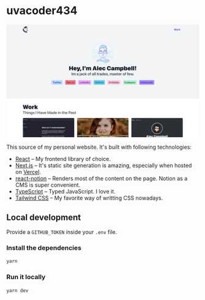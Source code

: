 # uvacoder434

<p align="center">
  <img src="screenshot-uvacoder434.png" alt="screenshot">
</p>

This source of my personal website. It's built with following technologies:
* [React](https://reactjs.org/) – My frontend library of choice.
* [Next.js](https://nextjs.org/) – It's static site generation is amazing, especially when hosted on [Vercel](https://vercel.com).
* [react-notion](https://github.com/splitbee/react-notion) – Renders most of the content on the page. Notion as a CMS is super convenient. 
* [TypeScript](https://typescriptlang.org) – Typed JavaScript. I love it.
* [Tailwind CSS](https://tailwindcss.com/) – My favorite way of writting CSS nowadays.

## Local development

Provide a `GITHUB_TOKEN` inside your `.env` file.

### Install the dependencies
```sh
yarn
```


### Run it locally
```sh
yarn dev
```
